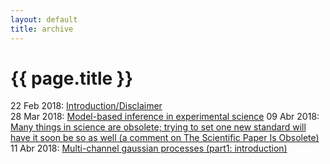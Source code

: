 ```yaml
---
layout: default
title: archive
---
```


{{ page.title }}
================

22 Feb 2018: [Introduction/Disclaimer](https://caesoma.github.io/archive/standalone/2018-02-22-introduction-disclaimer.html)  
28 Mar 2018: [Model-based inference in experimental science](https://caesoma.github.io/archive/standalone/2018-03-28-model-based-science)
09 Abr 2018: [Many things in science are obsolete; trying to set one new standard will have it soon be so as well (a comment on The Scientific Paper Is Obsolete)](https://caesoma.github.io/archive/standalone/2018-04-09-not-just-the-scientific-paper-is-obsolete)
11 Abr 2018: [Multi-channel gaussian processes (part1: introduction)](https://caesoma.github.io/archive/standalone/2018-04-11-multichannel-gaussian-processes-pt1)
